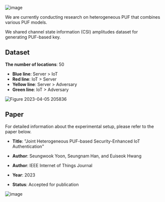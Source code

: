 ![image](https://user-images.githubusercontent.com/129144245/230071028-9bb890c7-211f-4040-a8b9-b1cbd747cac5.png)

We are currently conducting research on heterogeneous PUF that combines various PUF models.

We shared channel state information (CSI) amplitudes dataset for generating PUF-based key. 


## Dataset

**The number of locations**: 50

* **Blue line**: Server > IoT
* **Red line**: IoT > Server
* **Yellow line**: Server > Adversary
* **Green line**: IoT > Adversary

![Figure 2023-04-05 205836](https://user-images.githubusercontent.com/129144245/230073804-6bbb5f82-7269-45b7-84ca-21c6011ee01b.png)


## Paper

For detailed information about the experimental setup, please refer to the paper below.


  
* **Title**: "Joint Heterogeneous PUF-based Security-Enhanced IoT Authentication"

* **Author**: Seungwook Yoon, Seungnam Han, and Euiseok Hwang

* **Author**: IEEE Internet of Things Journal

* **Year**: 2023

* **Status**: Accepted for publication 



![image](https://user-images.githubusercontent.com/129144245/230946829-b675e251-5270-4dc5-b7bb-23c27a5628f3.png)
